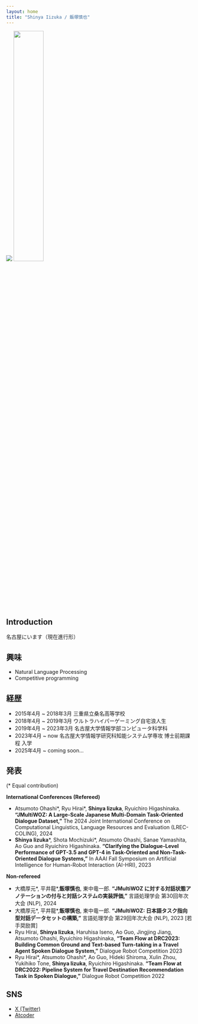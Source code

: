 ```yaml
---
layout: home
title: "Shinya Iizuka / 飯塚慎也"
---
```

<img src="https://github.com/shinyaaa1003/shinyaaa1003.github.io/assets/109857419/b52d37e7-ff51-489d-a9db-1da903e21a2d"> <img src="https://github.com/user-attachments/assets/f68be76c-a90f-48d7-a2c7-77fa999dfd80" width="40%">

## Introduction

名古屋にいます（現在進行形）

## 興味

- Natural Language Processing
- Competitive programming

## 経歴
- 2015年4月 ~ 2018年3月 三重県立桑名高等学校 
- 2018年4月 ~ 2019年3月 ウルトラハイパーゲーミング自宅浪人生
- 2019年4月 ~ 2023年3月 名古屋大学情報学部コンピュータ科学科 
- 2023年4月 ~ now 名古屋大学情報学研究科知能システム学専攻 博士前期課程 入学
- 2025年4月 ~ coming soon...

## 発表
(* Equal contribution)

**International Conferences (Refereed)**
- Atsumoto Ohashi*, Ryu Hirai*, **Shinya Iizuka**, Ryuichiro Higashinaka. **“JMultiWOZ: A Large-Scale Japanese Multi-Domain Task-Oriented Dialogue Dataset,”** The 2024 Joint International Conference on Computational Linguistics, Language Resources and Evaluation (LREC-COLING), 2024
- **Shinya Iizuka***, Shota Mochizuki*, Atsumoto Ohashi, Sanae Yamashita, Ao Guo and Ryuichiro Higashinaka. **“Clarifying the Dialogue-Level Performance of GPT-3.5 and GPT-4 in Task-Oriented and Non-Task-Oriented Dialogue Systems,”** In AAAI Fall Symposium on Artificial Intelligence for Human-Robot Interaction (AI-HRI), 2023

**Non-refereed**
- 大橋厚元*, 平井龍*,**飯塚慎也**, 東中竜一郎. **“JMultiWOZ に対する対話状態アノテーションの付与と対話システムの実装評価,”** 言語処理学会 第30回年次大会 (NLP), 2024
- 大橋厚元*, 平井龍*,**飯塚慎也**, 東中竜一郎. **“JMultiWOZ: 日本語タスク指向型対話データセットの構築,”** 言語処理学会 第29回年次大会 (NLP), 2023 [若手奨励賞]
- Ryu Hirai, **Shinya Iizuka**, Haruhisa Iseno, Ao Guo, Jingjing Jiang, Atsumoto Ohashi, Ryuichiro Higashinaka, **“Team Flow at DRC2023: Building Common Ground and Text-based Turn-taking in a Travel Agent Spoken Dialogue System,”** Dialogue Robot Competition 2023
- Ryu Hirai*, Atsumoto Ohashi*, Ao Guo, Hideki Shiroma, Xulin Zhou, Yukihiko Tone, **Shinya Iizuka**, Ryuichiro Higashinaka. **“Team Flow at DRC2022: Pipeline System for Travel Destination Recommendation Task in Spoken Dialogue,”** Dialogue Robot Competition 2022

## SNS
- [X (Twitter)](https://twitter.com/aynihs_04)
- [Atcoder](https://atcoder.jp/users/shinya04)
